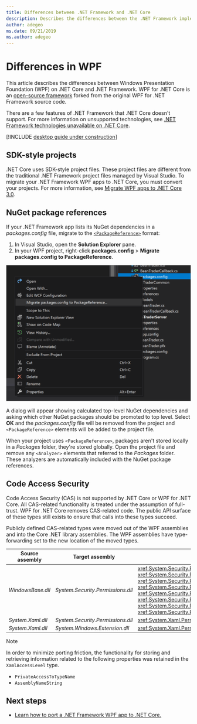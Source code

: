 ```yaml
---
title: Differences between .NET Framework and .NET Core
description: Describes the differences between the .NET Framework implementation of Windows Presentation Foundation (WPF) and .NET Core WPF. When migrating your app, you should consider these incompatibilities.
author: adegeo
ms.date: 09/21/2019
ms.author: adegeo
---
```


# Differences in WPF

This article describes the differences between Windows Presentation Foundation (WPF) on .NET Core and .NET Framework. WPF for .NET Core is an [open-source framework](https://github.com/dotnet/wpf) forked from the original WPF for .NET Framework source code.

There are a few features of .NET Framework that .NET Core doesn't support. For more information on unsupported technologies, see [.NET Framework technologies unavailable on .NET Core](../../core/porting/net-framework-tech-unavailable.md).

[!INCLUDE [desktop guide under construction](../../../includes/desktop-guide-preview-note.md)]

## SDK-style projects

.NET Core uses SDK-style project files. These project files are different from the traditional .NET Framework project files managed by Visual Studio. To migrate your .NET Framework WPF apps to .NET Core, you must convert your projects. For more information, see [Migrate WPF apps to .NET Core 3.0](convert-project-from-net-framework.md).

## NuGet package references

If your .NET Framework app lists its NuGet dependencies in a *packages.config* file, migrate to the [`<PackageReference>`](/nuget/consume-packages/package-references-in-project-files) format:

1. In Visual Studio, open the **Solution Explorer** pane.
1. In your WPF project, right-click **packages.config** > **Migrate packages.config to PackageReference**.

![Upgrading to PackageReference](media/differences-from-net-framework/package-reference-migration.png)

A dialog will appear showing calculated top-level NuGet dependencies and asking which other NuGet packages should be promoted to top level. Select **OK** and the *packages.config* file will be removed from the project and `<PackageReference>` elements will be added to the project file.

When your project uses `<PackageReference>`, packages aren't stored locally in a *Packages* folder, they're stored globally. Open the project file and remove any `<Analyzer>` elements that referred to the *Packages* folder. These analyzers are automatically included with the NuGet package references.

## Code Access Security

Code Access Security (CAS) is not supported by .NET Core or WPF for .NET Core. All CAS-related functionality is treated under the assumption of full-trust. WPF for .NET Core removes CAS-related code. The public API surface of these types still exists to ensure that calls into these types succeed.

Publicly defined CAS-related types were moved out of the WPF assemblies and into the Core .NET library assemblies. The WPF assemblies have type-forwarding set to the new location of the moved types.

| Source assembly | Target assembly | Type                |
| --------------- | --------------- | ------------------- |
| *WindowsBase.dll* | *System.Security.Permissions.dll* | <xref:System.Security.Permissions.MediaPermission> <br /> <xref:System.Security.Permissions.MediaPermissionAttribute> <br /> <xref:System.Security.Permissions.MediaPermissionAudio> <br /> <xref:System.Security.Permissions.MediaPermissionImage> <br /> <xref:System.Security.Permissions.MediaPermissionVideo> <br /> <xref:System.Security.Permissions.WebBrowserPermission> <br /> <xref:System.Security.Permissions.WebBrowserPermissionAttribute> <br /> <xref:System.Security.Permissions.WebBrowserPermissionLevel> |
| *System.Xaml.dll* | *System.Security.Permissions.dll* | <xref:System.Xaml.Permissions.XamlLoadPermission> |
| *System.Xaml.dll* | *System.Windows.Extension.dll*    | <xref:System.Xaml.Permissions.XamlAccessLevel><br/> |

> [!NOTE]
> In order to minimize porting friction, the functionality for storing and retrieving information related to the following properties was retained in the `XamlAccessLevel` type.
>
> - `PrivateAccessToTypeName`
> - `AssemblyNameString`

## Next steps

- [Learn how to port a .NET Framework WPF app to .NET Core.](convert-project-from-net-framework.md)
